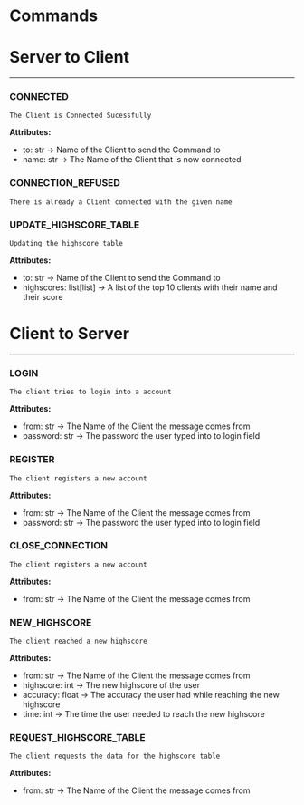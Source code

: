 # Commands

# Server to Client

---

### CONNECTED
    The Client is Connected Sucessfully
**Attributes:**
- to: str → Name of the Client to send the Command to
- name: str → The Name of the Client that is now connected

### CONNECTION_REFUSED
    There is already a Client connected with the given name

### UPDATE_HIGHSCORE_TABLE
    Updating the highscore table 
**Attributes:**
- to: str → Name of the Client to send the Command to
- highscores: list[list] → A list of the top 10 clients with their name and their score



# Client to Server

---

### LOGIN
    The client tries to login into a account

**Attributes:**
- from: str → The Name of the Client the message comes from
- password: str → The password the user typed into to login field

### REGISTER
    The client registers a new account

**Attributes:**
- from: str → The Name of the Client the message comes from
- password: str → The password the user typed into to login field

### CLOSE_CONNECTION
    The client registers a new account

**Attributes:**
- from: str → The Name of the Client the message comes from

### NEW_HIGHSCORE
    The client reached a new highscore

**Attributes:**
- from: str → The Name of the Client the message comes from
- highscore: int → The new highscore of the user
- accuracy: float → The accuracy the user had while reaching the new highscore
- time: int → The time the user needed to reach the new highscore


### REQUEST_HIGHSCORE_TABLE
    The client requests the data for the highscore table

**Attributes:**
- from: str → The Name of the Client the message comes from

